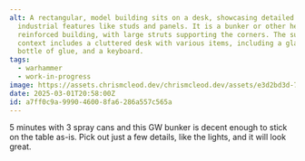 ```yaml
---
alt: A rectangular, model building sits on a desk, showcasing detailed
  industrial features like studs and panels. It is a bunker or other heavily
  reinforced building, with large struts supporting the corners. The surrounding
  context includes a cluttered desk with various items, including a glass, a
  bottle of glue, and a keyboard.
tags:
  - warhammer
  - work-in-progress
image: https://assets.chrismcleod.dev/chrismcleod.dev/assets/e3d2bd3d-7c8a-4415-a919-6777246ad904.JPG
date: 2025-03-01T20:58:00Z
id: a7ff0c9a-9990-4600-8fa6-286a557c565a
---
```


5 minutes with 3 spray cans and this GW bunker is decent enough to stick on the table as-is. Pick out just a few details, like the lights, and it will look great.